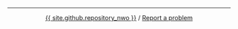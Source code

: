 <hr />
<p align="center">
    <a href="{{ site.github.repository_url }}">{{ site.github.repository_nwo }}</a>
    /
    <a href="{{ site.github.issues_url }}">Report a problem</a>
</p>
